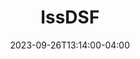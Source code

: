 ---
title: "IssDSF"
description: "Provedores da NFSe IssDSF"
summary: ""
date: 2023-09-26T13:14:00-04:00
lastmod: 2023-09-26T13:14:00-04:00
draft: false
weight: 400
toc: true
seo:
  title: "" # custom title (optional)
  description: "" # custom description (recommended)
  canonical: "" # custom canonical URL (optional)
  noindex: false # false (default) or true
---